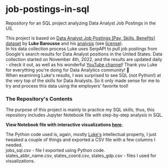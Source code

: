 # job-postings-in-sql
Repository for an SQL project analyzing Data Analyst Job Postings in the US.

This project is based on [Data Analyst Job Postings [Pay, Skills, Benefits] dataset](https://www.kaggle.com/datasets/lukebarousse/data-analyst-job-postings-google-search?datasetId=2614070&searchQuery=Data+Analyst+Skill+Analysis) by __Luke Barousse__ and his [analysis](https://www.kaggle.com/code/lukebarousse/data-analyst-skill-analysis/notebook) (see [license](https://www.apache.org/licenses/LICENSE-2.0)).  
In his data collection process Luke uses SerpAPI to pull job postings from Google's search results for Data Analyst positions in the United States. Data collection started on November 4th, 2022, and the results are updated daily - check it out, as well as his wonderful [YouTube channel](https://www.youtube.com/@LukeBarousse)! Thank you Luke for everything you're doing for Data Analytics community! 🙌  
When examining Luke's results, I was surprised to see SQL (not Python!) at the very top of the skills for Data Analysts. So it only made sense for me to try and process this data using the employers' favorite tool!

### The Repository's Contents
The purpose of this project is mainly to practice my SQL skills, thus, this repository includes Jupyter Notebook file with step-by-step analysis in SQL.

__View Notebook file with interactive visualizations [here](https://nbviewer.org/github/dariayuferova/job-postings-in-sql/blob/main/jobs_notebook.ipynb).__

The Python code used is, again, mostly [Luke's](https://github.com/lukebarousse) intellectual property, I just tweaked a couple of things and exported a CSV file with a few columns I needed.  
jobs_sql.csv - file I exported using Python code.  
states_abbr_name.csv, states_coord.csv, states_gdp.csv - files I used for visualizations.
